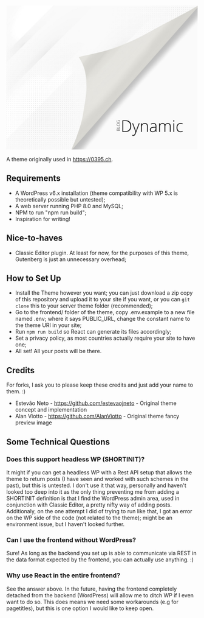 <img src="https://github.com/estevaojneto/blogdynamic/blob/main/screenshot.png"/>

A theme originally used in https://0395.ch.

## Requirements
- A WordPress v6.x installation (theme compatibility with WP 5.x is theoretically possible but untested);
- A web server running PHP 8.0 and MySQL;
- NPM to run "npm run build";
- Inspiration for writing!

## Nice-to-haves
- Classic Editor plugin. At least for now, for the purposes of this theme, Gutenberg is just an unnecessary overhead;

## How to Set Up
- Install the Theme however you want; you can just download a zip copy of this repository and upload it to your site if you want, or you can `git clone` this to your server theme folder (recommended);
- Go to the frontend/ folder of the theme, copy .env.example to a new file named .env; where it says PUBLIC_URL, change the constant name to the theme URI in your site;
- Run `npm run build` so React can generate its files accordingly;
- Set a privacy policy, as most countries actually require your site to have one;
- All set! All your posts will be there.

## Credits
For forks, I ask you to please keep these credits and just add your name to them. :)

- Estevão Neto - https://github.com/estevaojneto - Original theme concept and implementation
- Alan Viotto - https://github.com/AlanViotto - Original theme fancy preview image


## Some Technical Questions

### Does this support headless WP (SHORTINIT)?
It might if you can get a headless WP with a Rest API setup that allows the theme to return posts (I have seen and worked with such schemes in the past), but this is untested. I don't use it that way, personally and haven't looked too deep into it as the only thing preventing me from adding a SHORTINIT definition is that I find the WordPress admin area, used in conjunction with Classic Editor, a pretty nifty way of adding posts. Additionaly, on the one attempt I did of trying to run like that, I got an error on the WP side of the code (not related to the theme); might be an environment issue, but I haven't looked further.

### Can I use the frontend without WordPress?
Sure! As long as the backend you set up is able to communicate via REST in the data format expected by the frontend, you can actually use anything. :)

### Why use React in the entire frontend?
See the answer above.
In the future, having the frontend completely detached from the backend (WordPress) will allow me to ditch WP if I even want to do so. This does means we need some workarounds (e.g for pagetitles), but this is one option I would like to keep open.

